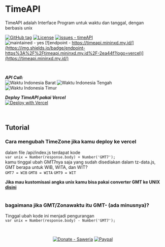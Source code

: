 # TimeAPI 
TimeAPI adalah Interface Program untuk waktu dan tanggal, dengan berbasis unix



[![GitHub tag](https://img.shields.io/github/tag/mininxd/timeAPI?include_prereleases=&sort=semver&color=blue)](https://github.com/mininxd/timeAPI/releases/)
[![License](https://img.shields.io/badge/License-MIT-blue)](https://github.com/mininxd/timeAPI/blob/main/LICENSE)
[![issues - timeAPI](https://img.shields.io/github/issues/mininxd/timeAPI)](https://github.com/mininxd/timeAPI/issues)
<br>
![maintained - yes](https://img.shields.io/badge/maintained-yes-blue)
[![endpoint - https://timeapi.mininxd.my.id/](https://img.shields.io/badge/endpoint-https%3A%2F%2Ftimeapi.mininxd.my.id%2F-2ea44f?logo=vercel)](https://timeapi.mininxd.my.id/)

<br>

***API Call:*** <br>
![Waktu Indonesia Barat](https://img.shields.io/badge/dynamic/json?label=Waktu+Indonesia+Barat&query=wib%5B0%5D.time24&url=https%3A%2F%2Ftimeapi.mininxd.my.id)
![Waktu Indonesia Tengah](https://img.shields.io/badge/dynamic/json?label=Waktu+Indonesia+Tengah&query=wita%5B0%5D.time24&url=https%3A%2F%2Ftimeapi.mininxd.my.id)
![Waktu Indonesia Timur](https://img.shields.io/badge/dynamic/json?label=Waktu+Indonesia+Timur&query=wit%5B0%5D.time24&url=https%3A%2F%2Ftimeapi.mininxd.my.id)
<br>

***Deploy TimeAPI pakai Vercel***<br>
[![Deploy with Vercel](https://vercel.com/button)](https://vercel.com/new/clone?repository-url=https%3A%2F%2Fgithub.com%2Fmininxd%2FtimeAPI)


<br>

## Tutorial

### Cara mengubah TimeZone jika kamu deploy ke vercel

dalam file /api/index.js terdapat kode<br>
`var unix = Number(response.body) + Number('GMT7');`<br>
kamu tinggal ubah GMT7nya saja yang sudah disediakan dalam tz-data.js,<br> GMT berapa untuk WIB, WITA, dan WIT?<br>
`GMT7 = WIB` `GMT8 = WITA` `GMT9 = WIT`<br>

**Jika mau kustomisasi angka unix
kamu bisa pakai converter GMT ke UNIX [disini](https://mininxd.github.io/timeAPI/docs/)**
<br>
<br>
### bagaimana jika GMT/Zonawaktu itu GMT- (ada minusnya)?
Tinggal ubah kode ini menjadi pengurangan<br>
`var unix = Number(response.body) - Number('GMT7');`

<br>

<center>
 
  [![Donate - Saweria](https://img.shields.io/badge/Donate-Saweria-2ea44f?style=for-the-badge)](https://saweria.co/mininxd)
  [![Paypal](https://img.shields.io/badge/Paypal-blue?style=for-the-badge&logo=paypal)](https://paypal.me/mininxd?country.x=ID&locale.x=en_US)
</center>

